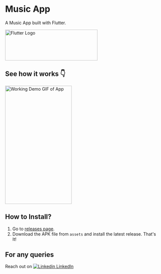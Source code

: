 # Music App

A Music App built with Flutter.

<img src = "https://upload.wikimedia.org/wikipedia/commons/1/17/Google-flutter-logo.png" width= "300" height= "100" alt = "Flutter Logo"/>

## See how it works 👇

<img src = "https://user-images.githubusercontent.com/50130301/100520706-3e642180-31c5-11eb-8fb3-b104abec369a.gif" height = "384" width = "216" alt = "Working Demo GIF of App"/>



## How to Install?

1. Go to [releases page](https://github.com/sagar-monga/music-app/releases).
2. Download the APK file from <code>assets</code> and install the latest release.
That's It!

## For any queries
Reach out on 
[![Linkedin](https://i.stack.imgur.com/gVE0j.png) LinkedIn](https://linkedin.com/in/sagarmonga)
